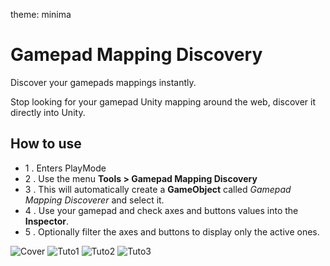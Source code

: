 theme: minima

# Gamepad Mapping Discovery
Discover your gamepads mappings instantly.

Stop looking for your gamepad Unity mapping around the web, discover it directly into Unity.

## How to use
- 1 . Enters PlayMode
- 2 . Use the menu **Tools > Gamepad Mapping Discovery**
- 3 . This will automatically create a **GameObject** called *Gamepad Mapping Discoverer* and select it.
- 4 . Use your gamepad and check axes and buttons values into the **Inspector**.
- 5 . Optionally filter the axes and buttons to display only the active ones.

![Cover](https://kevincastejon.github.io/Unity-GamepadMappingDiscovery/Assets/KevinCastejon/GamepadMappingDiscovery/Documentation/Cover.png)
![Tuto1](https://kevincastejon.github.io/Unity-GamepadMappingDiscovery/Assets/KevinCastejon/GamepadMappingDiscovery/Documentation/Tuto1.png)
![Tuto2](https://kevincastejon.github.io/Unity-GamepadMappingDiscovery/Assets/KevinCastejon/GamepadMappingDiscovery/Documentation/Tuto2.png)
![Tuto3](https://kevincastejon.github.io/Unity-GamepadMappingDiscovery/Assets/KevinCastejon/GamepadMappingDiscovery/Documentation/Tuto3.png)
